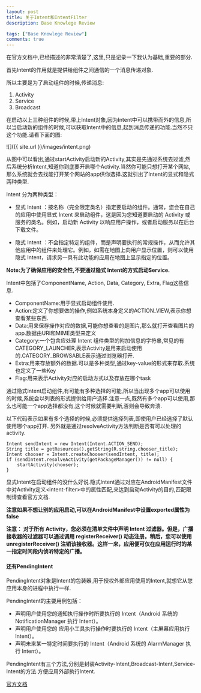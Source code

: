 ```yaml
---
layout: post
title: 关于Intent和IntentFilter
description: Base Knowlege Review

tags: ["Base Knowlege Review"]
comments: true
---
```



在官方文档中,已经描述的非常清楚了,这里,只是记录一下我认为基础,重要的部分.

首先Intent的作用就是提供给组件之间通信的一个消息传递对象.

所以主要是为了启动组件的时候,传递消息:

1. Activity
2. Service
3. Broadcast

在启动以上三种组件的时候,带上Intent对象,因为Intent中可以携带而外的信息,所以当启动新的组件的时候,可以获取Intent中的信息,起到消息传递的功能.当然不只这个功能.请看下面的图:

![]({{ site.url }}/images/intent.png)

从图中可以看出,通过startActivity启动新的Activity,其实是先通过系统去过滤,然后系统分析Intent,知道你到底要开启哪个Activity.当然你可能只想打开某个网站,那么系统就会去找能打开某个网站的app供你选择.这就引出了Intent的显式和隐式两种类型.

Intent 分为两种类型：

* 显式 Intent ：按名称（完全限定类名）指定要启动的组件。通常，您会在自己的应用中使用显式 Intent 来启动组件，这是因为您知道要启动的 Activity 或服务的类名。例如，启动新 Activity 以响应用户操作，或者启动服务以在后台下载文件。

* 隐式 Intent ：不会指定特定的组件，而是声明要执行的常规操作，从而允许其他应用中的组件来处理它。例如，如需在地图上向用户显示位置，则可以使用隐式 Intent，请求另一具有此功能的应用在地图上显示指定的位置。

**Note:为了确保应用的安全性,不要通过隐式 Intent的方式启动Service.**

Intent中包括了ComponentName, Action, Data, Category, Extra, Flag这些信息.

* ComponentName:用于显式启动组件使用.
* Action:定义了你想要做的操作,例如系统本身定义的ACTION_VIEW,表示你想查看某些东西.
* Data:用来保存操作对应的数据,可能你想查看的是图片,那么就打开查看图片的app.数据由URI和MIME类型来定义
* Category:一个包含应处理 Intent 组件类型的附加信息的字符串,常见的有CATEGORY_LAUNCHER,表示Activity是用来启动使用的.CATEGORY_BROWSABLE表示通过浏览器打开.
* Extra:用来存放额外的数据.可以是多种类型,通过key-value的形式来存取.系统也定义了一些Key
* Flag:用来表示Activity对应的启动方式以及存放在哪个task


通过隐式Intent启动组件,有可能有多种选择的可能,所以当出现多个app可以使用的时候,系统会以列表的形式提供给用户选择.注意一点,既然有多个app可以使用,那么也可能一个app选择都没有,这个时候就需要判断,否则会导致奔溃.

以下代码表示如果有多个选择的时候,必须提供选择列表,即使用户已经选择了默认使用哪个app打开.
另外就是通过resolveActivity方法判断是否有可以处理的activity.
```
Intent sendIntent = new Intent(Intent.ACTION_SEND);
String title = getResources().getString(R.string.chooser_title);
Intent chooser = Intent.createChooser(sendIntent, title);
if (sendIntent.resolveActivity(getPackageManager()) != null) {
    startActivity(chooser);
}
```

显式Intent在启动组件的没什么好说.隐式Intent通过对应在AndroidManifest文件中对Activity定义&lt;intent-filter&gt;中的属性匹配,来达到启动Activity的目的,匹配限制请查看官方文档.

**注意如果不想让别的应用启动,可以在AndroidManifest中设置exported属性为false**

**注意： 对于所有 Activity，您必须在清单文件中声明 Intent 过滤器。但是，广播接收器的过滤器可以通过调用 registerReceiver() 动态注册。稍后，您可以使用 unregisterReceiver() 注销该接收器。这样一来，应用便可仅在应用运行时的某一指定时间段内侦听特定的广播。**


#### 还有PendingIntent

PendingIntent对象是Intent的包装器,用于授权外部应用使用的Intent,就想它从您应用本身的进程中执行一样.

PendingIntent的主要用例包括：

* 声明用户使用您的通知执行操作时所要执行的 Intent（Android 系统的 NotificationManager 执行 Intent）。
* 声明用户使用您的 应用小工具执行操作时要执行的 Intent（主屏幕应用执行 Intent）。
* 声明未来某一特定时间要执行的 Intent（Android 系统的 AlarmManager 执行 Intent）。

PendingIntent有三个方法,分别是封装Activity-Intent,Broadcast-Intent,Service-Intent的方法.方便应用外部执行Intent.


[官方文档](https://developer.android.com/guide/components/intents-filters.html#Resolution)
